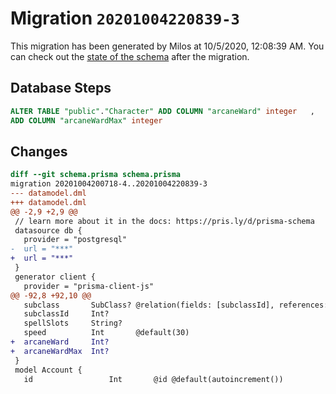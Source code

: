 # Migration `20201004220839-3`

This migration has been generated by Milos at 10/5/2020, 12:08:39 AM.
You can check out the [state of the schema](./schema.prisma) after the migration.

## Database Steps

```sql
ALTER TABLE "public"."Character" ADD COLUMN "arcaneWard" integer   ,
ADD COLUMN "arcaneWardMax" integer   
```

## Changes

```diff
diff --git schema.prisma schema.prisma
migration 20201004200718-4..20201004220839-3
--- datamodel.dml
+++ datamodel.dml
@@ -2,9 +2,9 @@
 // learn more about it in the docs: https://pris.ly/d/prisma-schema
 datasource db {
   provider = "postgresql"
-  url = "***"
+  url = "***"
 }
 generator client {
   provider = "prisma-client-js"
@@ -92,8 +92,10 @@
   subclass       SubClass? @relation(fields: [subclassId], references: [id])
   subclassId     Int?
   spellSlots     String?
   speed          Int       @default(30)
+  arcaneWard     Int?
+  arcaneWardMax  Int?
 }
 model Account {
   id                 Int       @id @default(autoincrement())
```


